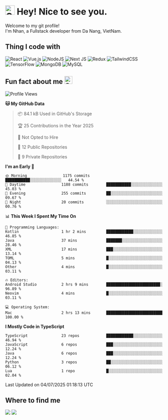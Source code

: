 # <img src="https://raw.githubusercontent.com/Tarikul-Islam-Anik/Animated-Fluent-Emojis/master/Emojis/Smilies/Cowboy%20Hat%20Face.png" alt="Cowboy Hat Face" width="30" height="30" /> Hey! Nice to see you.
Welcome to my git profile! <br/>
I'm Nhan, a Fullstack developer from  Da Nang, VietNam.

## Thing I code with
![React](https://img.shields.io/badge/react-%2320232a.svg?style=for-the-badge&logo=react&logoColor=%2361DAFB) ![Vue.js](https://img.shields.io/badge/vuejs-%2335495e.svg?style=for-the-badge&logo=vuedotjs&logoColor=%234FC08D) 	![NodeJS](https://img.shields.io/badge/node.js-6DA55F?style=for-the-badge&logo=node.js&logoColor=white) ![Next JS](https://img.shields.io/badge/Next-black?style=for-the-badge&logo=next.js&logoColor=white) ![Redux](https://img.shields.io/badge/redux-%23593d88.svg?style=for-the-badge&logo=redux&logoColor=white) ![TailwindCSS](https://img.shields.io/badge/tailwindcss-%2338B2AC.svg?style=for-the-badge&logo=tailwind-css&logoColor=white) ![TensorFlow](https://img.shields.io/badge/TensorFlow-%23FF6F00.svg?style=for-the-badge&logo=TensorFlow&logoColor=white) ![MongoDB](https://img.shields.io/badge/MongoDB-%234ea94b.svg?style=for-the-badge&logo=mongodb&logoColor=white) ![MySQL](https://img.shields.io/badge/mysql-4479A1.svg?style=for-the-badge&logo=mysql&logoColor=white)

## Fun fact about me <img src="https://raw.githubusercontent.com/Tarikul-Islam-Anik/Animated-Fluent-Emojis/master/Emojis/Smilies/Grinning%20Face%20with%20Smiling%20Eyes.png" alt="Grinning Face with Smiling Eyes" width="25" height="25" />
<!--START_SECTION:waka-->
![Profile Views](http://img.shields.io/badge/Profile%20Views-119-blue)

**🐱 My GitHub Data** 

> 📦 84.1 kB Used in GitHub's Storage 
 > 
> 🏆 25 Contributions in the Year 2025
 > 
> 🚫 Not Opted to Hire
 > 
> 📜 12 Public Repositories 
 > 
> 🔑 9 Private Repositories 
 > 
**I'm an Early 🐤** 

```text
🌞 Morning                1175 commits        ███████████░░░░░░░░░░░░░░   44.54 % 
🌆 Daytime                1188 commits        ███████████░░░░░░░░░░░░░░   45.03 % 
🌃 Evening                255 commits         ██░░░░░░░░░░░░░░░░░░░░░░░   09.67 % 
🌙 Night                  20 commits          ░░░░░░░░░░░░░░░░░░░░░░░░░   00.76 % 
```


📊 **This Week I Spent My Time On** 

```text
💬 Programming Languages: 
Kotlin                   1 hr 2 mins         ████████████░░░░░░░░░░░░░   46.85 % 
Java                     37 mins             ███████░░░░░░░░░░░░░░░░░░   28.46 % 
XML                      17 mins             ███░░░░░░░░░░░░░░░░░░░░░░   13.14 % 
TOML                     5 mins              █░░░░░░░░░░░░░░░░░░░░░░░░   04.13 % 
Other                    4 mins              █░░░░░░░░░░░░░░░░░░░░░░░░   03.11 % 

🔥 Editors: 
Android Studio           2 hrs 9 mins        ████████████████████████░   96.89 % 
Neovim                   4 mins              █░░░░░░░░░░░░░░░░░░░░░░░░   03.11 % 

💻 Operating System: 
Mac                      2 hrs 13 mins       █████████████████████████   100.00 % 
```

**I Mostly Code in TypeScript** 

```text
TypeScript               23 repos            ████████████░░░░░░░░░░░░░   46.94 % 
JavaScript               6 repos             ███░░░░░░░░░░░░░░░░░░░░░░   12.24 % 
Java                     6 repos             ███░░░░░░░░░░░░░░░░░░░░░░   12.24 % 
Python                   3 repos             ██░░░░░░░░░░░░░░░░░░░░░░░   06.12 % 
Lua                      1 repo              █░░░░░░░░░░░░░░░░░░░░░░░░   02.04 % 
```




 Last Updated on 04/07/2025 01:18:13 UTC
<!--END_SECTION:waka-->

## Where to find me
<a href="https://www.facebook.com/nhanphan159"><img src="https://img.shields.io/badge/Facebook-1877F2?style=for-the-badge&logo=facebook&logoColor=white"/></a>   <a href="https://www.linkedin.com/in/thanhnhan-1509p"><img src="https://img.shields.io/badge/LinkedIn-0077B5?style=for-the-badge&logo=linkedin&logoColor=white"/></a>

